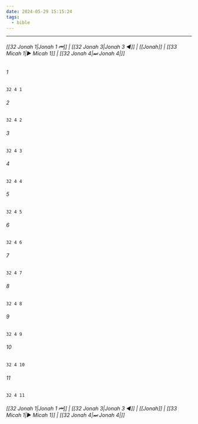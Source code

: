 ```yaml
---
date: 2024-05-29 15:15:24
tags:
  - bible
---
```

___

###### [[32 Jonah 1|Jonah 1 ⏮]] | [[32 Jonah 3|Jonah 3 ◀]] | [[Jonah]] | [[33 Micah 1|▶ Micah 1]] | [[32 Jonah 4|⏭ Jonah 4|]]

###### 1
``` verse
32 4 1 
```
###### 2
``` verse
32 4 2 
```
###### 3
``` verse
32 4 3 
```
###### 4
``` verse
32 4 4 
```
###### 5
``` verse
32 4 5 
```
###### 6
``` verse
32 4 6 
```
###### 7
``` verse
32 4 7 
```
###### 8
``` verse
32 4 8 
```
###### 9
``` verse
32 4 9 
```
###### 10
``` verse
32 4 10 
```
###### 11
``` verse
32 4 11 
```

###### [[32 Jonah 1|Jonah 1 ⏮]] | [[32 Jonah 3|Jonah 3 ◀]] | [[Jonah]] | [[33 Micah 1|▶ Micah 1]] | [[32 Jonah 4|⏭ Jonah 4|]]

